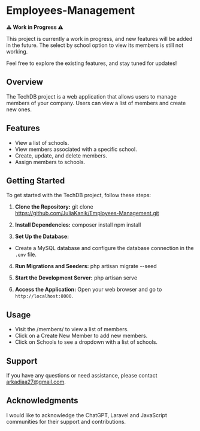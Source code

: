 # Employees-Management

**⚠️ Work in Progress ⚠️**

This project is currently a work in progress, and new features will be added in the future. The select by school option to view its members is still not working. 

Feel free to explore the existing features, and stay tuned for updates!


## Overview
The TechDB project is a web application that allows users to manage members of your company. Users can view a list of members and create new ones.

## Features
- View a list of schools.
- View members associated with a specific school.
- Create, update, and delete members.
- Assign members to schools.

## Getting Started
To get started with the TechDB project, follow these steps:

1. **Clone the Repository:**
git clone https://github.com/JuliaKanik/Employees-Management.git

2. **Install Dependencies:**
composer install
npm install


3. **Set Up the Database:**
- Create a MySQL database and configure the database connection in the `.env` file.

4. **Run Migrations and Seeders:**
php artisan migrate --seed

5. **Start the Development Server:**
php artisan serve

6. **Access the Application:**
Open your web browser and go to `http://localhost:8000`.

## Usage
- Visit the /members/ to view a list of members.
- Click on a Create New Member to add new members.
- Click on Schools to see a dropdown with a list of schools.


## Support
If you have any questions or need assistance, please contact arkadiaa27@gmail.com.

## Acknowledgments
I would like to acknowledge the ChatGPT, Laravel and JavaScript communities for their support and contributions.


